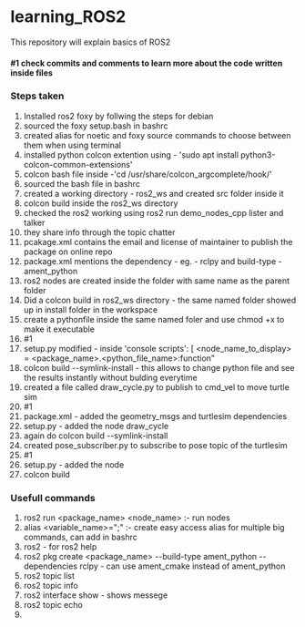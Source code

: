 # learning_ROS2
This repository will explain basics of ROS2 

#### #1 check commits and comments to learn more about the code written inside files

### Steps taken
1. Installed ros2 foxy by follwing the steps for debian
2. sourced the foxy setup.bash in bashrc
3. created alias for noetic and foxy source commands to choose between them when using terminal
4. installed python colcon extention using - 'sudo apt install python3-colcon-common-extensions'
5. colcon bash file inside -'cd /usr/share/colcon_argcomplete/hook/'
6. sourced the bash file in bashrc
7. created a working directory - ros2_ws and created src folder inside it
8. colcon build inside the ros2_ws directory
9. checked the ros2 working using ros2 run demo_nodes_cpp lister and talker
10. they share info through the topic chatter
11. pcakage.xml contains the email and license of maintainer to publish the package on online repo
12. package.xml mentions the dependency - eg. - rclpy and build-type - ament_python
13. ros2 nodes are created inside the folder with same name as the parent folder
14. Did a colcon build in ros2_ws directory - the same named folder showed up in install folder in the workspace
15. create a pythonfile inside the same named foler and use chmod +x to make it executable
16. #1
17. setup.py modified - inside 'console scripts': [ <node_name_to_display> = <package_name>.<python_file_name>:function"
18. colcon build --symlink-install - this allows to change python file and see the results instantly without bulding everytime
19. created a file called draw_cycle.py to publish to cmd_vel to move turtle sim
20. #1
21. package.xml - added the geometry_msgs and turtlesim dependencies
22. setup.py - added the node  draw_cycle
23. again do colcon build --symlink-install
24. created pose_subscriber.py to subscribe to pose topic of the turtlesim
25. #1
26. setup.py - added the node 
24. colcon build


### Usefull commands
1. ros2 run <package_name> <node_name> :- run nodes
2. alias <variable_name>="<command1>;<command2>" :-  create easy access alias for multiple big commands, can add in bashrc
3. ros2 - for ros2 help
4. ros2 pkg create <package_name> --build-type ament_python --dependencies rclpy - can use ament_cmake instead of ament_python 
5. ros2 topic list
6. ros2 topic info <topic>
7. ros2 interface show <msg> - shows messege
8. ros2 topic echo <topic>
9. 
